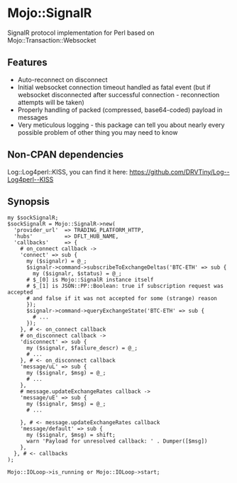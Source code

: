 # Mojo::SignalR
SignalR protocol implementation for Perl based on Mojo::Transaction::Websocket

## Features
* Auto-reconnect on disconnect
* Initial websocket connection timeout handled as fatal event (but if websocket disconnected after successful connection - reconnection attempts  will be taken)
* Properly handling of packed (compressed, base64-coded) payload in messages
* Very meticulous logging - this package can tell you about nearly every possible problem of other thing you may need to know

## Non-CPAN dependencies
Log::Log4perl::KISS, you can find it here: https://github.com/DRVTiny/Log--Log4perl--KISS

## Synopsis
```
my $sockSignalR;
$sockSignalR = Mojo::SignalR->new(
  'provider_url'  => TRADING_PLATFORM_HTTP,
  'hubs'          => DFLT_HUB_NAME,
  'callbacks'     => {
    # on_connect callback ->
    'connect' => sub {
      my ($signalr) = @_;
      $signalr->command->subscribeToExchangeDeltas('BTC-ETH' => sub {
        my ($signalr, $status) = @_;
      # $_[0] is Mojo::SignalR instance itself
      # $_[1] is JSON::PP::Boolean: true if subscription request was accepted 
      # and false if it was not accepted for some (strange) reason
      });
      $signalr->command->queryExchangeState('BTC-ETH' => sub {
        # ...
      });
    }, # <- on_connect callback
    # on_disconnect callback ->
    'disconnect' => sub {
      my ($signalr, $failure_descr) = @_;
      # ...
    }, # <- on_disconnect callback
    'message/uL' => sub {
      my ($signalr, $msg) = @_;
      # ...
    },
    # message.updateExchangeRates callback ->
    'message/uE' => sub {
      my ($signalr, $msg) = @_;
      # ...

    }, # <- message.updateExchangeRates callback
    'message/default' => sub {
      my ($signalr, $msg) = shift;
      warn 'Payload for unresolved callback: ' . Dumper([$msg])
    },
  }, # <- callbacks
);

Mojo::IOLoop->is_running or Mojo::IOLoop->start;
```

